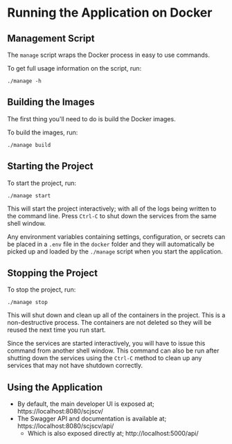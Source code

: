# Running the Application on Docker

## Management Script

The `manage` script wraps the Docker process in easy to use commands.

To get full usage information on the script, run:
```
./manage -h
```

## Building the Images

The first thing you'll need to do is build the Docker images.

To build the images, run:
```
./manage build
```

## Starting the Project

To start the project, run:
```
./manage start
```

This will start the project interactively; with all of the logs being written to the command line.  Press `Ctrl-C` to shut down the services from the same shell window.

Any environment variables containing settings, configuration, or secrets can be placed in a `.env` file in the `docker` folder and they will automatically be picked up and loaded by the `./manage` script when you start the application.

## Stopping the Project

To stop the project, run:
```
./manage stop
```

This will shut down and clean up all of the containers in the project.  This is a non-destructive process.  The containers are not deleted so they will be reused the next time you run start.

Since the services are started interactively, you will have to issue this command from another shell window.  This command can also be run after shutting down the services using the `Ctrl-C` method to clean up any services that may not have shutdown correctly.

## Using the Application

- By default, the main developer UI is exposed at; https://localhost:8080/scjscv/
- The Swagger API and documentation is available at; https://localhost:8080/scjscv/api/
  - Which is also exposed directly at; http://localhost:5000/api/